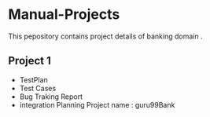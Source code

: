 # Manual-Projects
This pepository contains project details of banking domain . 
## Project 1 
- TestPlan
- Test Cases
- Bug Traking Report
-  integration Planning 
     Project name : guru99Bank
